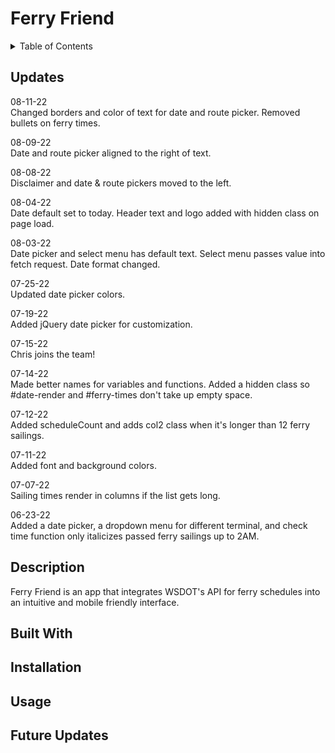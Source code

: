 # Ferry Friend

<details>
<summary>Table of Contents</summary>
  <ol>
    <li><a href="#updates">Updates</a></li>
    <li><a href="#description">Description</a></li>
    <li><a href="#built-with">Built With</a></li>
    <li><a href="#installation">Installation</a></li>
    <li><a href="#usage">Usage</a></li>
    <li><a href="#future-updates">Future Updates</a></li>
  </ol>
</details>

## Updates
08-11-22<br>
Changed borders and color of text for date and route picker. Removed bullets on ferry times.

08-09-22<br>
Date and route picker aligned to the right of text.

08-08-22<br>
Disclaimer and date & route pickers moved to the left.

08-04-22<br>
Date default set to today. Header text and logo added with hidden class on page load.

08-03-22<br>
Date picker and select menu has default text. Select menu passes value into fetch request. Date format changed.

07-25-22<br>
Updated date picker colors.

07-19-22<br>
Added jQuery date picker for customization.

07-15-22<br>
Chris joins the team!

07-14-22<br>
Made better names for variables and functions. Added a hidden class so #date-render and #ferry-times don't take up empty space.

07-12-22<br>
Added scheduleCount and adds col2 class when it's longer than 12 ferry sailings.

07-11-22<br>
Added font and background colors.

07-07-22<br>
Sailing times render in columns if the list gets long.

06-23-22<br>
Added a date picker, a dropdown menu for different terminal, and check time function only italicizes passed ferry sailings up to 2AM.

## Description
Ferry Friend is an app that integrates WSDOT's API for ferry schedules into an intuitive and mobile friendly interface.

## Built With

## Installation

## Usage

## Future Updates
